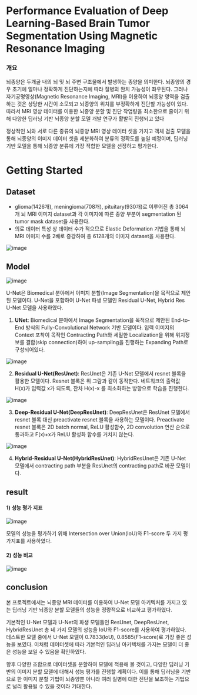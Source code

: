 # Performance Evaluation of Deep Learning-Based Brain Tumor Segmentation Using Magnetic Resonance Imaging 
### 개요
뇌종양은 두개골 내의 뇌 및 뇌 주변 구조물에서 발생하는 종양을 의미한다. 뇌종양의 경우 초기에 얼마나 정확하게 진단하는지에 따라 질병의 완치 가능성이 좌우된다. 그러나 자기공명영상(Magnetic Resonance Imaging, MRI)을 이용하여 뇌종양 영역을 검출하는 것은 상당한 시간이 소모되고 뇌종양의 위치를 부정확하게 진단할 가능성이 있다. 따라서 MRI 영상 데이터를 이용한 뇌종양 분할 및 진단 작업량을 최소한으로 줄이기 위해 다양한 딥러닝 기반 뇌종양 분할 모델 개발 연구가 활발히 진행되고 있다

정상적인 뇌와 서로 다른 종류의 뇌종양 MRI 영상 데이터 셋을 가지고 객체 검출 모델을 통해 뇌종양의 이미지 데이터 셋을 세분화하여 분류의 정확도를 높일 예정이며, 딥러닝 기반 모델을 통해 뇌종양 분류에 가장 적합한 모델을 선정하고 평가한다.

# Getting Started

## Dataset
- glioma(1426개), meningioma(708개), pituitary(930개)로 이루어진 총 3064개 뇌 MRI 이미지 dataset과 각 이미지에 따른 종양 부분이 segmentation 된 tumor mask dataset을 사용한다.
- 의료 데이터 특성 상 데이터 수가 적으므로 Elastic Deformation 기법을 통해 뇌 MRI 이미지 수를 2배로 증강하여 총 6128개의 이미지 dataset을 사용한다. 

![image](https://user-images.githubusercontent.com/83739271/196184545-bdd10bad-b4b4-4213-9f35-4ea8b69220c1.png)


## Model

![image](https://user-images.githubusercontent.com/83739271/196138408-1c985b56-341e-4512-8469-c22aaf95da3e.png)

U-Net은 Biomedical 분야에서 이미지 분할(Image Segmentation)을 목적으로 제안된 모델이다. U-Net을 포함하여 U-Net 파생 모델인 Residual U-Net, Hybrid Res U-Net 모델을 사용하였다.

1) **UNet**: Biomedical 분야에서 Image Segmentation을 목적으로 제안된 End-to-End 방식의 Fully-Convolutional Network 기반 모델이다. 입력 이미지의 Context 포착이 목적인 Contracting Path와 세밀한 Localization을 위해 위치정보를 결합(skip connection)하여 up-sampling을 진행하는 Expanding Path로 구성되어있다.

![image](https://user-images.githubusercontent.com/83739271/196184966-5d3bf7fd-6f81-4512-a646-8e4c9566856c.png)

2) **Residual U-Net(ResUnet)**: ResUnet은 기존 U-Net 모델에서 resnet 블록을 활용한 모델이다. Resnet 블록은 위 그람과 같이 동작한다. 네트워크의 출력값 H(x)가 입력값 x가 되도록, 잔차 H(x)-x 를 최소화하는 방향으로 학습을 진행한다. 

![image](https://user-images.githubusercontent.com/83739271/196185049-5b51bc71-4eac-4eff-b1d9-7e55d8983ea6.png)

3) **Deep-Residual U-Net(DeepResUnet)**: DeepResUnet은 ResUnet 모델에서 resnet 블록 대신 preactivate resnet 블록을 사용하는 모델이다. Preactivate resnet 블록은 2D batch normal, ReLU 활성함수, 2D convolution 연산 순으로 통과하고 F(x)+x가 ReLU 활성화 함수를 거치지 않는다.

![image](https://user-images.githubusercontent.com/83739271/196185113-07f2c243-75be-4756-bbce-ded43831f9ae.png)

4) **Hybrid-Residual U-Net(HybridResUnet)**: HybridResUnet은 기존 U-Net 모델에서 contracting path 부분을 ResUnet의 contracting path로 바꾼 모델이다. 





## result
#### 1) 성능 평가 지표

![image](https://user-images.githubusercontent.com/83739271/196137980-8dfc8e37-1f99-49cd-9580-1378f8d3fa9e.png)


모델의 성능을 평가하기 위해 Intersection over Union(IoU)와 F1-score 두 가지 평가지표를 사용하였다.


#### 2) 성능 비교

![image](https://user-images.githubusercontent.com/83739271/196137840-a4f9fd05-7d29-4e7d-86ef-2d1ab319256f.png)



## conclusion
 본 프로젝트에서는 뇌종양 MRI 데이터를 이용하여 U-Net 모델 아키텍처를 가지고 있는 딥러닝 기반 뇌종양 분할 모델들의 성능을 정량적으로 비교하고 평가하였다. 
 
 기본적인 U-Net 모델과 U-Net의 파생 모델들인 ResUnet, DeepResUnet, HybridResUnet 총 네 가지 모델의 성능을 IoU와 F1-score를 사용하여 평가하였다. 테스트한 모델 중에서 U-Net 모델이 0.7833(IoU), 0.8585(F1-score)로 가장 좋은 성능을 보였다. 이처럼 데이터셋에 따라 기본적인 딥러닝 아키텍처를 가지는 모델이 더 좋은 성능을 보일 수 있음을 확인하였다.
 
 향후 다양한 조합으로 데이터셋을 분할하여 모델에 적용해 볼 것이고, 다양한 딥러닝 기반의 이미지 분할 모델에 대해서 성능 평가를 진행할 계획이다. 이를 통해 딥러닝을 기반으로 한 이미지 분할 기법이 뇌종양뿐 아니라 여러 질병에 대한 진단을 보조하는 기법으로 널리 활용될 수 있을 것이라 기대한다.
